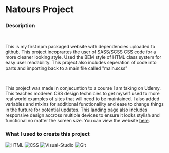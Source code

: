 <h1>Natours Project</h1>
<div>
<h3>Description</h3>
<br>
<p>This is my first npm packaged website with dependencies uploaded to github. This project incoprartes the user of SASS/SCSS CSS code for a more cleaner looking style. Used the BEM style of HTML class system for easy user readability. This project also includes seperation of code into parts and importing back to a main file called "main.scss"</p>
</div>
<br>
<p>This project was made in conjecuntion to a course I am taking on Udemy. This teaches moderen CSS design technicies to get myself used to more real world examples of sites that will need to be maintained. I also added variables and mixins for additional functionaility and ease to change things in the furture for potential updates. This landing page also includes responsive design accross multiple devices to ensure it looks stylish and functional no matter the screen size. You can view the website <a href="https://moonlightwaltz.github.io/Natours_Project/">here</a>.</p>
<div></div>
<h3>What I used to create this project</h3>
<div></div>

  ![HTML](https://img.shields.io/badge/HTML5-E34F26?style=for-the-badge&logo=html5&logoColor=white)
  ![CSS](https://img.shields.io/badge/CSS3-1572B6?style=for-the-badge&logo=css3&logoColor=white)
  ![Visual-Studio](https://img.shields.io/badge/Visual%20Studio-5C2D91?style=for-the-badge&logo=visual-studio&logoColor=white)
  ![Git](https://img.shields.io/badge/git-F05032?style=for-the-badge&logo=git&logoColor=white)
